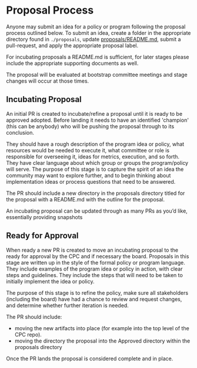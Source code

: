 # Proposal Process

Anyone may submit an idea for a policy or program following the proposal process outlined below. To submit an idea, create a folder in the appropriate
directory found in `./proposals`, update [proposals/README.md](./README.md), submit a pull-request, and apply the appropriate proposal label.

For incubating proposals a README.md is sufficient, for later stages please include the appropriate supporting documents as well.

The proposal will be evaluated at bootstrap committee meetings and stage changes will occur at those times.

## Incubating Proposal

An initial PR is created to incubate/refine a proposal until it is ready to be approved adopted. Before landing it needs to have
an identified 'champion' (this can be anybody) who will be pushing the proposal through to its conclusion.

They should have a rough description of the program idea or policy, what resources would be needed to execute it, what committee or role
is responsible for overseeing it, ideas for metrics, execution, and so forth. They have clear language about which group or groups
the program/policy will serve. The purpose of this stage is to capture the spirit of an idea the community may want to explore
further, and to begin thinking about implementation ideas or process questions that need to be answered. 

The PR should include a new directory in the proposals directory titled for the proposal with a README.md with the outline 
for the proposal.

An incubating proposal can be updated through as many PRs as you’d like, essentially providing snapshots

## Ready for Approval

When ready a new PR is created to move an incubating proposal to the ready for approval by the CPC and if necessary the board.
Proposals in this stage are written up in the style of the formal policy or program language. They include examples of the
program idea or policy in action, with clear steps and guidelines. They include the steps that will need to be taken to
initially implement the idea or policy. 

The purpose of this stage is to refine the policy, make sure all
stakeholders (including the board) have had a chance to review and request changes, and determine whether further iteration is needed. 

The PR should include:
  * moving the new artifacts into place (for example into the top level of the CPC repo). 
  * moving the directory the proposal into the Approved directory within the proposals directory
  
Once the PR lands the proposal is considered complete and in place.
